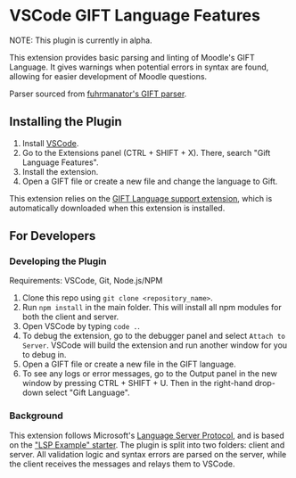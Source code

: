 # VSCode GIFT Language Features

NOTE: This plugin is currently in alpha.

This extension provides basic parsing and linting of Moodle's GIFT Language. It gives warnings when potential errors in syntax are found, allowing for easier development of Moodle questions.

Parser sourced from [fuhrmanator's GIFT parser](https://github.com/fuhrmanator/GIFT-grammar-PEG.js).

## Installing the Plugin
1. Install [VSCode](https://code.visualstudio.com/).
2. Go to the Extensions panel (CTRL + SHIFT + X). There, search "Gift Language Features".
3. Install the extension. 
4. Open a GIFT file or create a new file and change the language to Gift.

This extension relies on the [GIFT Language support extension](https://github.com/ethan-ou/vscode-gift/), which is automatically downloaded when this extension is installed.

## For Developers

### Developing the Plugin
Requirements: VSCode, Git, Node.js/NPM

1. Clone this repo using ```git clone <repository_name>```.
2. Run ```npm install``` in the main folder. This will install all npm modules for both the client and server.
3. Open VSCode by typing ```code .```.
4. To debug the extension, go to the debugger panel and select ```Attach to Server```. VSCode will build the extension and run another window for you to debug in.
5. Open a GIFT file or create a new file in the GIFT language.
6. To see any logs or error messages, go to the Output panel in the new window by pressing CTRL + SHIFT + U. Then in the right-hand drop-down select "Gift Language".

### Background
This extension follows Microsoft's [Language Server Protocol](https://microsoft.github.io/language-server-protocol), and is based on the ["LSP Example" starter](https://github.com/Microsoft/vscode-extension-samples/tree/master/lsp-sample). The plugin is split into two folders: client and server. All validation logic and syntax errors are parsed on the server, while the client receives the messages and relays them to VSCode.

